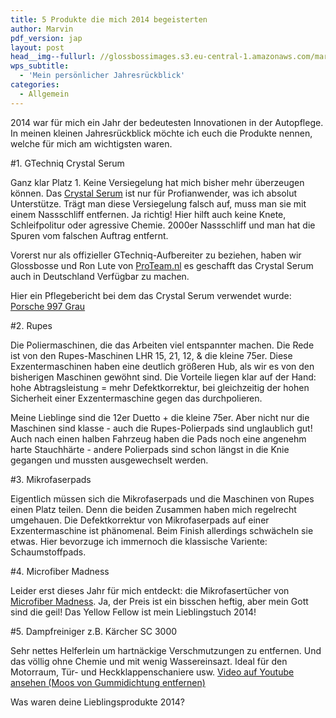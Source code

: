 ```yaml
---
title: 5 Produkte die mich 2014 begeisterten
author: Marvin
pdf_version: jap
layout: post
head__img--fullurl: //glossbossimages.s3.eu-central-1.amazonaws.com/marvin/997carrerasgrau/P1010883.JPG
wps_subtitle:
  - 'Mein persönlicher Jahresrückblick'
categories:
  - Allgemein
---
```



2014 war für mich ein Jahr der bedeutesten Innovationen in der Autopflege. In meinen kleinen Jahresrückblick möchte ich euch die Produkte nennen, welche für mich am wichtigsten waren.

#1. GTechniq Crystal Serum

Ganz klar Platz 1. Keine Versiegelung hat mich bisher mehr überzeugen können. Das [Crystal Serum](http://gtechniq.com/products/crystal-serum) ist nur für Profianwender, was ich absolut Unterstütze. Trägt man diese Versiegelung falsch auf, muss man sie mit einem Nassschliff entfernen. Ja richtig! Hier hilft auch keine Knete, Schleifpolitur oder agressive Chemie. 2000er Nassschliff und man hat die Spuren vom falschen Auftrag entfernt.

Vorerst nur als offizieller GTechniq-Aufbereiter zu beziehen, haben wir Glossbosse und Ron Lute von [ProTeam.nl](http://www.proteaminfo.nl) es geschafft das Crystal Serum auch in Deutschland Verfügbar zu machen.

Hier ein Pflegebericht bei dem das Crystal Serum verwendet wurde:
[Porsche 997 Grau](/pflegeberichte/porsche-997-grau-crystal-serum-gtechniq/)


#2. Rupes

Die Poliermaschinen, die das Arbeiten viel entspannter machen. Die Rede ist von den Rupes-Maschinen LHR 15, 21, 12, & die kleine 75er. Diese Exzentermaschinen haben eine deutlich größeren Hub, als wir es von den bisherigen Maschinen gewöhnt sind. Die Vorteile liegen klar auf der Hand: hohe Abtragsleistung = mehr Defektkorrektur, bei gleichzeitig der hohen Sicherheit einer Exzentermaschine gegen das durchpolieren. 

Meine Lieblinge sind die 12er Duetto + die kleine 75er. Aber nicht nur die Maschinen sind klasse - auch die Rupes-Polierpads sind unglaublich gut! Auch nach einen halben Fahrzeug haben die Pads noch eine angenehm harte Stauchhärte - andere Polierpads sind schon längst in die Knie gegangen und mussten ausgewechselt werden.

#3. Mikrofaserpads

Eigentlich müssen sich die Mikrofaserpads und die Maschinen von Rupes einen Platz teilen. Denn die beiden Zusammen haben mich regelrecht umgehauen. Die Defektkorrektur von Mikrofaserpads auf einer Exzentermaschine ist phänomenal. Beim Finish allerdings schwächeln sie etwas. Hier bevorzuge ich immernoch die klassische Variente: Schaumstoffpads.

#4. Microfiber Madness

Leider erst dieses Jahr für mich entdeckt: die Mikrofasertücher von [Microfiber Madness](/produkttest/im-test-4-microfiber-madness-tuecher/). Ja, der Preis ist ein bisschen heftig, aber mein Gott sind die geil! Das Yellow Fellow ist mein Lieblingstuch 2014!

#5. Dampfreiniger z.B. Kärcher SC 3000

Sehr nettes Helferlein um hartnäckige Verschmutzungen zu entfernen. Und das völlig ohne Chemie und mit wenig Wassereinsazt. Ideal für den Motorraum, Tür- und Heckklappenschaniere usw.
[Video auf Youtube ansehen (Moos von Gummidichtung entfernen)](https://www.youtube.com/watch?v=AkXPDOunSwg)


Was waren deine Lieblingsprodukte 2014?



